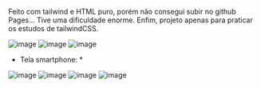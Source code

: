 Feito com tailwind e HTML puro, porém não consegui subir no github Pages... Tive uma dificuldade enorme. Enfim, projeto apenas para praticar os estudos de tailwindCSS. 


![image](https://github.com/user-attachments/assets/51686d55-42fe-4f53-bbd4-ec9924e82dc2)
![image](https://github.com/user-attachments/assets/484d5bec-abbc-4704-be09-ca5e11823b95)
![image](https://github.com/user-attachments/assets/cee1df93-cb60-4ff0-8ed4-89d5eef0f844)

* Tela smartphone: *
  
![image](https://github.com/user-attachments/assets/e7ef5919-0046-4fbd-b71f-24de70a2b652)
![image](https://github.com/user-attachments/assets/df6891d2-f81a-486a-b4d7-61611ef9ae0b)
![image](https://github.com/user-attachments/assets/fa15bfda-d795-4bb0-a369-c6a5a76ff56d)
![image](https://github.com/user-attachments/assets/6c1e1100-882f-4a1e-ab0e-7eff3fc3907c)
